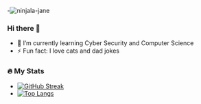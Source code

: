 -![ninjala-jane](https://github.com/mohsink20/mohsink20/assets/130535205/90143cd5-a5a7-48d1-8c98-03416ad47808)


### Hi there 👋
- 🌱 I’m currently learning Cyber Security and Computer Science
- ⚡ Fun fact: I love cats and dad jokes

### :fire: My Stats
- [![GitHub Streak](http://github-readme-streak-stats.herokuapp.com?user=mohsink20&theme=dark&background=000000)](https://git.io/streak-stats)
- [![Top Langs](https://github-readme-stats.vercel.app/api/top-langs/?username=mohsink20&layout=compact&theme=vision-friendly-dark)](https://github.com/anuraghazra/github-readme-stats)
<!--
**mohsink20/mohsink20** is a ✨ _special_ ✨ repository because its `README.md` (this file) appears on your GitHub profile.

Here are some ideas to get you started:

- 🔭 I’m currently working on ...
- 🌱 I’m currently learning ...
- 👯 I’m looking to collaborate on ...
- 🤔 I’m looking for help with ...
- 💬 Ask me about ...
- 📫 How to reach me: ...
- 😄 Pronouns: ...
- ⚡ Fun fact: ...
-->
